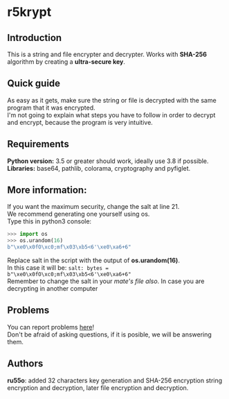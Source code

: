 # r5krypt
## Introduction
This is a string and file encrypter and decrypter. Works with **SHA-256** algorithm by creating a **ultra-secure key**.
## Quick guide              
As easy as it gets, make sure the string or file is decrypted with the same program that it was encrypted.    
I'm not going to explain what steps you have to follow in order to decrypt and encrypt, because the program is very intuitive.
## Requirements
**Python version:** 3.5 or greater should work, ideally use 3.8 if possible.                                   
**Libraries:** base64, pathlib, colorama, cryptography and pyfiglet.             
## More information:
If you want the maximum security, change the salt at line 21.            
We recommend generating one yourself using os.           
Type this in python3 console:
```python
>>> import os
>>> os.urandom(16)
b"\xe0\x0fO\xc0;mf\x03\xb5<6'\xe0\xa6+6"
```
Replace salt in the script with the output of **os.urandom(16)**.           
In this case it will be:  ```salt: bytes = b"\xe0\x0fO\xc0;mf\x03\xb5<6'\xe0\xa6+6"```                      
Remember to change the salt in your _mate's file also_. In case you are decrypting in another computer
## Problems
You can report problems [here](https://github.com/KRNET009/krkrypter/issues)!                      
Don't be afraid of asking questions, if it is posible, we will be answering them.
## Authors 
**ru55o**: added 32 characters key generation and SHA-256 encryption string encryption and decryption, later file encryption and decryption.
